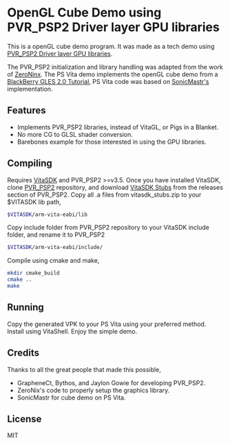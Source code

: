 # OpenGL Cube Demo using PVR_PSP2 Driver layer GPU libraries 

This is a openGL cube demo program. It was made as a tech demo using [PVR\_PSP2 Driver layer GPU libraries](https://github.com/GrapheneCt/PVR_PSP2).

The PVR\_PSP2 initialization and library handling was adapted from the work of [ZeroNinx](https://github.com/ZeroNinx/VitaTest). The PS Vita demo implements the openGL cube demo from a [BlackBerry GLES 2.0 Tutorial](https://developer.blackberry.com/native/documentation/getting_started/first_app/3_d_app_draw_the_cube_with_gles20.html), PS Vita code was based on [SonicMastr's](https://github.com/SonicMastr/Pigs-In-A-Blanket/tree/master/samples/cube-egl-vitasdk) implementation. 


## Features

- Implements PVR\_PSP2 libraries, instead of VitaGL, or Pigs in a Blanket.
- No more CG to GLSL shader conversion.
- Barebones example for those interested in using the GPU libraries.

## Compiling

Requires [VitaSDK](https://vitasdk.org/) and PVR\_PSP2 >=v3.5.
Once you have installed VitaSDK, clone [PVR_PSP2](https://github.com/GrapheneCt/PVR_PSP2/releases/tag/v3.5) repository, and download [VitaSDK Stubs](https://github.com/GrapheneCt/PVR_PSP2/releases/download/v3.5/vitasdk_stubs.zip) from the releases section of PVR\_PSP2.
Copy all .a files from vitasdk_stubs.zip to your $VITASDK lib path,

```sh
$VITASDK/arm-vita-eabi/lib
```

Copy include folder from PVR\_PSP2 repository to your VitaSDK include folder, and rename it to PVR\_PSP2

```sh
$VITASDK/arm-vita-eabi/include/
```

Compile using cmake and make,
```sh
mkdir cmake_build
cmake ..
make
```

## Running

Copy the generated VPK to your PS Vita using your preferred method.
Install using VitaShell.
Enjoy the simple demo.

## Credits
Thanks to all the great people that made this possible,
* GrapheneCt, Bythos, and Jaylon Gowie for developing PVR_PSP2.
* ZeroNix's code to properly setup the graphics library.
* SonicMastr for cube demo on PS Vita.

## License

MIT

